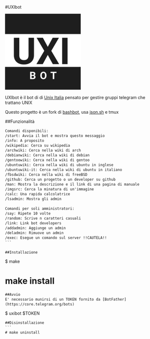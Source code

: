 #UXIbot

<img src="uxibot_photo.jpg" width="250">

UXIbot è il bot di di [Unix Italia](https://www.facebook.com/groups/unixitaliagroup) pensato per gestire gruppi telegram che trattano UNIX

Questo progetto è un fork di [bashbot](https://github.com/topkecleon/telegram-bot-bash), usa [json.sh](https://github.com/dominictarr/JSON.sh) e tmux 

##Funzionalità
````
Comandi disponibili:
/start: Avvia il bot e mostra questo messaggio
/info: A proposito
/wikipedia: Cerca su wikipedia
/archwiki: Cerca nella wiki di arch
/debianwiki: Cerca nella wiki di debian
/gentoowiki: Cerca nella wiki di gentoo
/ubuntuwiki: Cerca nella wiki di ubuntu in inglese
/ubuntuwiki-it: Cerca nella wiki di ubuntu in italiano
/fbsdwiki: Cerca nella wiki di freeBSD
/github: Cerca un progetto o un developer su github
/man: Mostra la descrizione e il link di una pagina di manuale
/imgsrc: Cerca la minatura di un'immagine
/calc: Una rapida calcolatrice
/lsadmin: Mostra gli admin

Comandi per soli amministratori:
/say: Ripete 10 volte
/random: Scrive n caratteri casuali
/link: Link bot developers
/addadmin: Aggiunge un admin
/deladmin: Rimuove un admin
/exec: Esegue un comando sul server !!CAUTELA!!
```

##Installazione
````
$ make
# make install
````
##Avvio
E' necessario munirsi di un TOKEN fornito da [BotFather](https://core.telegram.org/bots)
````
$ uxibot $TOKEN
````
##Disinstallazione
```
# make uninstall
````
